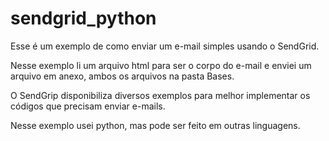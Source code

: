 # sendgrid_python

Esse é um exemplo de como enviar um e-mail simples usando o SendGrid.


Nesse exemplo li um arquivo html para ser o corpo do e-mail e enviei um arquivo em anexo, ambos os arquivos na pasta Bases.


O SendGrip disponibiliza diversos exemplos para melhor implementar os códigos que precisam enviar e-mails.


Nesse exemplo usei python, mas pode ser feito em outras linguagens. 

